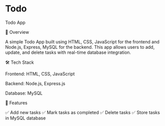 # Todo

Todo App

🚀 Overview

A simple Todo App built using HTML, CSS, JavaScript for the frontend and Node.js, Express, MySQL for the backend. This app allows users to add, update, and delete tasks with real-time database integration.

🛠️ Tech Stack

Frontend: HTML, CSS, JavaScript

Backend: Node.js, Express.js

Database: MySQL

📌 Features

✅ Add new tasks
✅ Mark tasks as completed
✅ Delete tasks
✅ Store tasks in MySQL database
